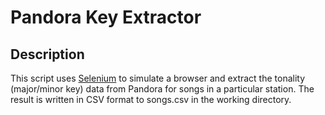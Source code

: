 # Pandora Key Extractor

## Description
This script uses [Selenium](http://selenium-python.readthedocs.io/) to simulate a browser and extract the tonality (major/minor key) data from Pandora for songs in a particular station. The result is written in CSV format to songs.csv in the working directory.
